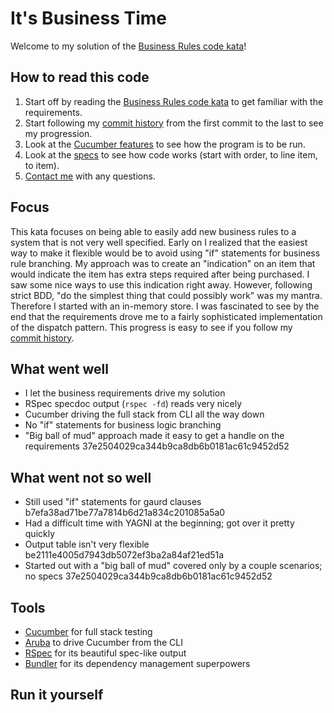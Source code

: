 # It's Business Time

Welcome to my solution of the [Business Rules code kata](http://codekata.pragprog.com/2007/01/kata_sixteen_bu.html#more)!

## How to read this code

1. Start off by reading the [Business Rules code kata](http://codekata.pragprog.com/2007/01/kata_sixteen_bu.html#more) to get familiar with the requirements.
2. Start following my [commit history](http://github.com/densitypop/kata-business-requirements/master/commits) from the first commit to the last to see my progression.
3. Look at the [Cucumber features](LINK) to see how the program is to be run.
4. Look at the [specs](LINK) to see how code works (start with order, to line item, to item).
5. [Contact me](LINK) with any questions.


## Focus

This kata focuses on being able to easily add new business rules to a system that is not very well specified. Early on I realized that the easiest way to make it flexible would be to avoid using "if" statements for business rule branching. My approach was to create an "indication" on an item that would indicate the item has extra steps required after being purchased. I saw some nice ways to use this indication right away. However, following strict BDD, "do the simplest thing that could possibly work" was my mantra. Therefore I started with an in-memory store. I was fascinated to see by the end that the requirements drove me to a fairly sophisticated implementation of the dispatch pattern. This progress is easy to see if you follow my [commit history](http://github.com/densitypop/kata-business-requirements/master/commits).

## What went well

- I let the business requirements drive my solution
- RSpec specdoc output (`rspec -fd`) reads very nicely
- Cucumber driving the full stack from CLI all the way down
- No "if" statements for business logic branching
- "Big ball of mud" approach made it easy to get a handle on the requirements 37e2504029ca344b9ca8db6b0181ac61c9452d52

## What went not so well

- Still used "if" statements for gaurd clauses b7efa38ad71be77a7814b6d21a834c201085a5a0
- Had a difficult time with YAGNI at the beginning; got over it pretty quickly
- Output table isn't very flexible be2111e4005d7943db5072ef3ba2a84af21ed51a
- Started out with a "big ball of mud" covered only by a couple scenarios; no specs 37e2504029ca344b9ca8db6b0181ac61c9452d52

## Tools

- [Cucumber](http://github.com/aslakhellesoy/cucumber) for full stack testing
- [Aruba](http://github.com/aslakhellesoy/aruba) to drive Cucumber from the CLI
- [RSpec](http://github.com/rspec/rspec) for its beautiful spec-like output
- [Bundler](http://github.com/carlhuda/bundler) for its dependency management superpowers

## Run it yourself

